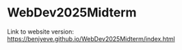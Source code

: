 # WebDev2025Midterm
Link to website version: https://benjyeve.github.io/WebDev2025Midterm/index.html